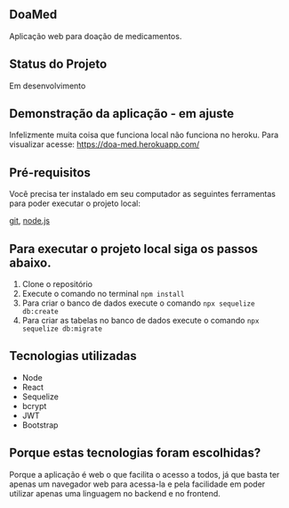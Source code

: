 ## DoaMed

Aplicação web para doação de medicamentos.

## Status do Projeto
Em desenvolvimento

## Demonstração da aplicação - em ajuste
Infelizmente muita coisa que funciona local não funciona no heroku.
Para visualizar acesse: https://doa-med.herokuapp.com/


## Pré-requisitos
Você precisa ter instalado em seu computador as seguintes ferramentas para poder executar o projeto local:

[git](https://git-scm.com/downloads), [node.js](https://nodejs.org/en/download/)

## Para executar o projeto local siga os passos abaixo.

1. Clone o repositório
2. Execute o comando no terminal ``npm install``
3. Para criar o banco de dados execute o comando  ``npx sequelize db:create``
4. Para criar as tabelas no banco de dados execute o comando ``npx sequelize db:migrate``

## Tecnologias utilizadas

- Node
- React
- Sequelize
- bcrypt
- JWT
- Bootstrap

## Porque estas tecnologias foram escolhidas?

Porque a aplicação é web o que facilita o acesso a todos, já que basta ter apenas um navegador web para acessa-la e pela facilidade em poder utilizar apenas uma linguagem no backend e no frontend.


